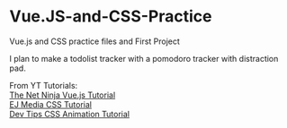 # Vue.JS-and-CSS-Practice
Vue.js and CSS practice files and First Project

I plan to make a todolist tracker with a pomodoro tracker with distraction pad.

From YT Tutorials:
<br>
[The Net Ninja Vue.js Tutorial](https://www.youtube.com/playlist?list=PL4cUxeGkcC9gQcYgjhBoeQH7wiAyZNrYa) <br>
[EJ Media CSS Tutorial](https://www.youtube.com/playlist?list=PLr6-GrHUlVf8JIgLcu3sHigvQjTw_aC9C) <br>
[Dev Tips CSS Animation Tutorial](https://www.youtube.com/playlist?list=PLqGj3iMvMa4LvJ8VctoXnPI0dtE40wfid) <br>
